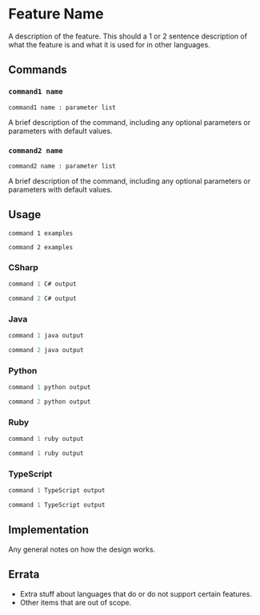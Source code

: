 # Feature Name

A description of the feature. This should a 1 or 2 sentence description of what the feature is and what it is used for in other languages. 


## Commands

### `command1 name`

`command1 name : parameter list`

A brief description of the command, including any optional parameters or parameters with default values.

### `command2 name`

`command2 name : parameter list`

A brief description of the command, including any optional parameters or parameters with default values.

## Usage

```gls
command 1 examples
```

```gls
command 2 examples
```

### CSharp

```csharp
command 1 C# output
```

```csharp
command 2 C# output
```

### Java

```java
command 1 java output
```

```java
command 2 java output
```

### Python

```python
command 1 python output
```

```python
command 2 python output
```

### Ruby

```ruby
command 1 ruby output
```

```ruby
command 1 ruby output
```

### TypeScript

```typescript
command 1 TypeScript output
```

```typescript
command 1 TypeScript output
```


## Implementation

Any general notes on how the design works.


## Errata

* Extra stuff about languages that do or do not support certain features.
* Other items that are out of scope.

